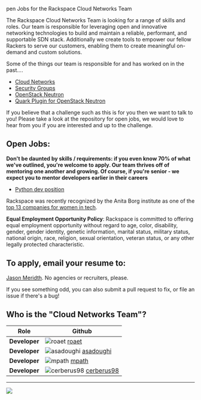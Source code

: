pen Jobs for the Rackspace Cloud Networks Team

The Rackspace Cloud Networks Team is looking for a range of skills and roles.
Our team is responsible for leveraging open and innovative networking
technologies to build and maintain a reliable, performant, and supportable SDN
stack. Additionally we create tools to empower our fellow Rackers to serve our
customers, enabling them to create meaningful on-demand and custom solutions.

Some of the things our team is responsible for and has worked on in the past....

* [Cloud Networks](http://www.rackspace.com/cloud/networks/)
* [Security Groups](http://www.rackspace.com/blog/secure-your-cloud-server-deployment-with-neutron-security-groups/)
* [OpenStack Neutron](https://wiki.openstack.org/wiki/Neutron)
* [Quark Plugin for OpenStack Neutron](https://github.com/rackerlabs/quark)

If you believe that a challenge such as this is for you then we want to talk to you!
Please take a look at the repository for open jobs, we would love to hear from
you if you are interested and up to the challenge.

## Open Jobs:

**Don't be daunted by skills / requirements: if you even know 70% of what we've
outlined, you're welcome to apply. Our team thrives off of mentoring one another
and growing. Of course, if you're senior - we expect you to mentor developers
earlier in their careers**

* [Python dev position](https://github.com/ryancl/rackspace_cloudnetworks_jobs/blob/master/python-dev-2.md)

Rackspace was recently recognized by the Anita Borg institute as one of the
[top 13 companies for women in tech](http://mashable.com/2015/04/09/women-in-tech-top-companies/).

**Equal Employment Opportunity Policy**: Rackspace is committed to offering equal employment opportunity without regard to age, color, disability, gender, gender identity, genetic information, marital status, military status, national origin, race, religion, sexual orientation, veteran status, or any other legally protected characteristic.

## To apply, email your resume to:

[Jason Meridth](mailto:jason.meridth@rackspace.com). No agencies or recruiters, please.


If you see something odd, you can also submit a pull request to fix, or file an
issue if there's a bug!

## Who is the "Cloud Networks Team"?
|Role|Github|
|---    |---    |
|**Developer**|![roaet](https://avatars2.githubusercontent.com/u/312320?v=3&s=20) [roaet](https://github.com/roaet)|
|**Developer** |![asadoughi](https://avatars3.githubusercontent.com/u/775631?v=3&s=20) [asadoughi](https://github.com/asadoughi)|
|**Developer**|![mpath](https://avatars1.githubusercontent.com/u/4673268?v=3&s=20) [mpath](https://github.com/mpath)|
|**Developer**|![cerberus98](https://avatars1.githubusercontent.com/u/86828?v=3&s=20)  [cerberus98](https://github.com/cerberus98)|

---

<img src="http://i.imgur.com/koapmwg.png" />
